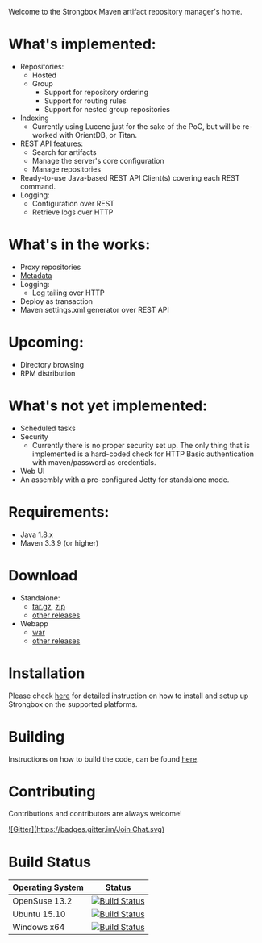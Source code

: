 Welcome to the Strongbox Maven artifact repository manager's home.

# What's implemented:
* Repositories:
  * Hosted
  * Group
    * Support for repository ordering
    * Support for routing rules
    * Support for nested group repositories
* Indexing
  * Currently using Lucene just for the sake of the PoC, but will be re-worked with OrientDB, or Titan.
* REST API features:
  * Search for artifacts
  * Manage the server's core configuration
  * Manage repositories
* Ready-to-use Java-based REST API Client(s) covering each REST command.
* Logging:
  * Configuration over REST
  * Retrieve logs over HTTP

# What's in the works:
* Proxy repositories
* [Metadata](https://github.com/strongbox/strongbox/wiki/Maven-Metadata)
* Logging:
  * Log tailing over HTTP
* Deploy as transaction
* Maven settings.xml generator over REST API

# Upcoming:
* Directory browsing
* RPM distribution

# What's not yet implemented:
* Scheduled tasks
* Security
  * Currently there is no proper security set up. The only thing that is implemented is a hard-coded check for HTTP Basic authentication with maven/password as credentials.
* Web UI
* An assembly with a pre-configured Jetty for standalone mode.

# Requirements:
* Java 1.8.x
* Maven 3.3.9 (or higher)

# Download
* Standalone:
  * [tar.gz](https://github.com/strongbox/strongbox-assembly/releases/download/1.0-SNAPSHOT/strongbox-distribution-1.0-SNAPSHOT.tar.gz), [zip](https://github.com/strongbox/strongbox-assembly/releases/download/1.0-SNAPSHOT/strongbox-distribution-1.0-SNAPSHOT.zip)
  * [other releases](https://github.com/strongbox/strongbox-assembly/releases)
* Webapp
  * [war](https://github.com/strongbox/strongbox-webapp/releases/download/1.0-SNAPSHOT/strongbox-webapp-1.0-SNAPSHOT.war)
  * [other releases](https://github.com/strongbox/strongbox-webapp/releases)

# Installation
Please check [here](https://github.com/strongbox/strongbox/wiki/Installation) for detailed instruction on how to install and setup up Strongbox on the supported platforms.

# Building
Instructions on how to build the code, can be found [here](https://github.com/strongbox/strongbox/wiki/Building-the-code).

# Contributing
Contributions and contributors are always welcome!

[![Gitter](https://badges.gitter.im/Join Chat.svg)](https://gitter.im/strongbox/strongbox?utm_source=badge&utm_medium=badge&utm_campaign=pr-badge&utm_content=badge)

# Build Status

| Operating System | Status | 
| --- | ------ |
| OpenSuse 13.2 | [![Build Status](http://dev.carlspring.org/status/jenkins/strongbox)](https://dev.carlspring.org/jenkins/view/strongbox/job/strongbox/) |
| Ubuntu 15.10 | [![Build Status](https://dev.carlspring.org/jenkins/job/strongbox-ubuntu-15.10/badge/icon)](https://dev.carlspring.org/jenkins/job/strongbox-ubuntu-15.10) |
| Windows x64 | [![Build Status](https://dev.carlspring.org/jenkins/view/strongbox-win64/job/strongbox-win64/badge/icon)](https://dev.carlspring.org/jenkins/view/strongbox-win64/job/strongbox-win64/) |

